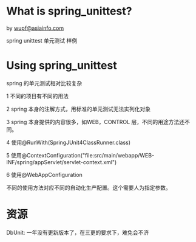 # What is spring_unittest?

by wupf@asiainfo.com

spring unittest 单元测试 样例


# Using spring_unittest

spring 的单元测试相对比较复杂

1 不同的项目有不同的用法

2 spring 本身的注解方式，用标准的单元测试无法实列化对象

3 spring 本身提供的内容很多，如WEB，CONTROL 层，不同的用途方法还不同。

4 使用@RunWith(SpringJUnit4ClassRunner.class)

5 使用@ContextConfiguration("file:src/main/webapp/WEB-INF/spring/appServlet/servlet-context.xml") 

6 使用@WebAppConfiguration

不同的使用方法对应不同的自动化生产配置。这个需要人为指定参数。


# 资源
DbUnit: 一年没有更新版本了，在三更的要求下，难免会不济
